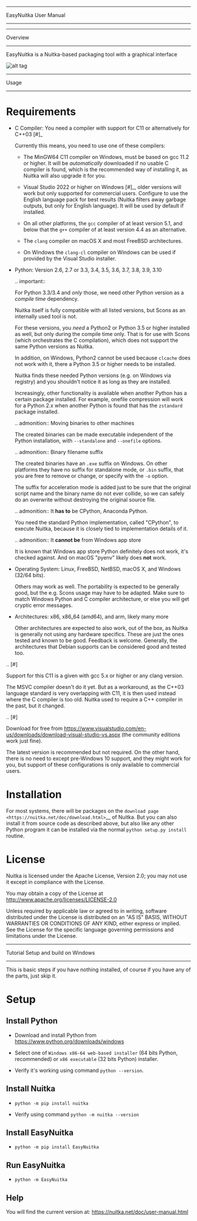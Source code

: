**********
 EasyNuitka User Manual
**********

**********
 Overview
**********
EasyNuitka is a Nuitka-based packaging tool with a graphical interface


![alt tag](http://cad-upyun.test.upcdn.net/EasyNuitka/EasyNuitka.png)
*******
 Usage
*******

Requirements
============

-  C Compiler: You need a compiler with support for C11 or alternatively
   for C++03 [#]_

   Currently this means, you need to use one of these compilers:

   -  The MinGW64 C11 compiler on Windows, must be based on gcc 11.2 or
      higher. It will be *automatically* downloaded if no usable C
      compiler is found, which is the recommended way of installing it,
      as Nuitka will also upgrade it for you.

   -  Visual Studio 2022 or higher on Windows [#]_, older versions will
      work but only supported for commercial users. Configure to use the
      English language pack for best results (Nuitka filters away
      garbage outputs, but only for English language). It will be used
      by default if installed.

   -  On all other platforms, the ``gcc`` compiler of at least version
      5.1, and below that the ``g++`` compiler of at least version 4.4
      as an alternative.

   -  The ``clang`` compiler on macOS X and most FreeBSD architectures.

   -  On Windows the ``clang-cl`` compiler on Windows can be used if
      provided by the Visual Studio installer.

-  Python: Version 2.6, 2.7 or 3.3, 3.4, 3.5, 3.6, 3.7, 3.8, 3.9, 3.10

   .. important::

      For Python 3.3/3.4 and *only* those, we need other Python version
      as a *compile time* dependency.

      Nuitka itself is fully compatible with all listed versions, but
      Scons as an internally used tool is not.

      For these versions, you *need* a Python2 or Python 3.5 or higher
      installed as well, but only during the compile time only. That is
      for use with Scons (which orchestrates the C compilation), which
      does not support the same Python versions as Nuitka.

      In addition, on Windows, Python2 cannot be used because
      ``clcache`` does not work with it, there a Python 3.5 or higher
      needs to be installed.

      Nuitka finds these needed Python versions (e.g. on Windows via
      registry) and you shouldn't notice it as long as they are
      installed.

      Increasingly, other functionality is available when another Python
      has a certain package installed. For example, onefile compression
      will work for a Python 2.x when another Python is found that has
      the ``zstandard`` package installed.

   .. admonition:: Moving binaries to other machines

      The created binaries can be made executable independent of the
      Python installation, with ``--standalone`` and ``--onefile``
      options.

   .. admonition:: Binary filename suffix

      The created binaries have an ``.exe`` suffix on Windows. On other
      platforms they have no suffix for standalone mode, or ``.bin``
      suffix, that you are free to remove or change, or specify with the
      ``-o`` option.

      The suffix for acceleration mode is added just to be sure that the
      original script name and the binary name do not ever collide, so
      we can safely do an overwrite without destroying the original
      source file.

   .. admonition:: It **has to** be CPython, Anaconda Python.

      You need the standard Python implementation, called "CPython", to
      execute Nuitka, because it is closely tied to implementation
      details of it.

   .. admonition:: It **cannot be** from Windows app store

      It is known that Windows app store Python definitely does not
      work, it's checked against. And on macOS "pyenv" likely does
      **not** work.

-  Operating System: Linux, FreeBSD, NetBSD, macOS X, and Windows (32/64
   bits).

   Others may work as well. The portability is expected to be generally
   good, but the e.g. Scons usage may have to be adapted. Make sure to
   match Windows Python and C compiler architecture, or else you will
   get cryptic error messages.

-  Architectures: x86, x86_64 (amd64), and arm, likely many more

   Other architectures are expected to also work, out of the box, as
   Nuitka is generally not using any hardware specifics. These are just
   the ones tested and known to be good. Feedback is welcome. Generally,
   the architectures that Debian supports can be considered good and
   tested too.

.. [#]

   Support for this C11 is a given with gcc 5.x or higher or any clang
   version.

   The MSVC compiler doesn't do it yet. But as a workaround, as the C++03
   language standard is very overlapping with C11, it is then used instead
   where the C compiler is too old. Nuitka used to require a C++ compiler
   in the past, but it changed.

.. [#]

   Download for free from
   https://www.visualstudio.com/en-us/downloads/download-visual-studio-vs.aspx
   (the community editions work just fine).

   The latest version is recommended but not required. On the other hand,
   there is no need to except pre-Windows 10 support, and they might work
   for you, but support of these configurations is only available to
   commercial users.


Installation
============

For most systems, there will be packages on the `download page
<https://nuitka.net/doc/download.html>`__ of Nuitka. But you can also
install it from source code as described above, but also like any other
Python program it can be installed via the normal ``python setup.py
install`` routine.

License
=======

Nuitka is licensed under the Apache License, Version 2.0; you may not
use it except in compliance with the License.

You may obtain a copy of the License at
http://www.apache.org/licenses/LICENSE-2.0

Unless required by applicable law or agreed to in writing, software
distributed under the License is distributed on an "AS IS" BASIS,
WITHOUT WARRANTIES OR CONDITIONS OF ANY KIND, either express or implied.
See the License for the specific language governing permissions and
limitations under the License.

*************************************
 Tutorial Setup and build on Windows
*************************************

This is basic steps if you have nothing installed, of course if you have
any of the parts, just skip it.

Setup
=====

Install Python
--------------

-  Download and install Python from
   https://www.python.org/downloads/windows

-  Select one of ``Windows x86-64 web-based installer`` (64 bits Python,
   recommended) or ``x86 executable`` (32 bits Python) installer.

-  Verify it's working using command ``python --version``.

Install Nuitka
--------------

-  ``python -m pip install nuitka``

-  Verify using command ``python -m nuitka --version``

Install EasyNuitka
--------------
- ``python -m pip install EasyNuitka``

Run EasyNuitka
--------------
- ``python -m EasyNuitka``


Help
--------------
You will find the current version at:
https://nuitka.net/doc/user-manual.html
